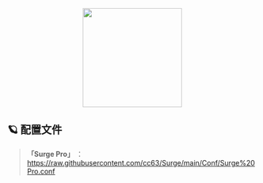 <div align="center">
 <img src="https://raw.githubusercontent.com/cc63/Surge/main/Module/Surge.png" width="200">
</div>

## 🪐 配置文件
> **「Surge Pro」** ：https://raw.githubusercontent.com/cc63/Surge/main/Conf/Surge%20Pro.conf
